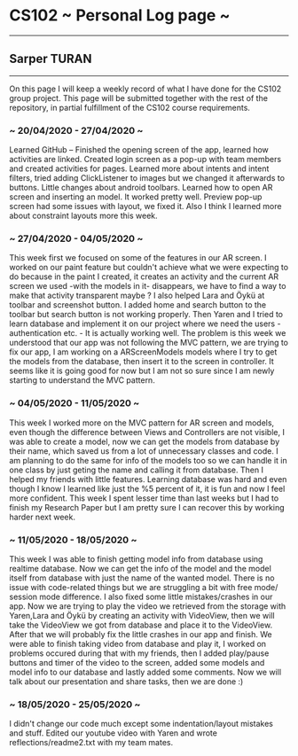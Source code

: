 # CS102 ~ Personal Log page ~
****
## Sarper TURAN 
****

On this page I will keep a weekly record of what I have done for the CS102 group project. This page will be submitted together with the rest of the repository, in partial fulfillment of the CS102 course requirements.

### ~ 20/04/2020 - 27/04/2020 ~
Learned GitHub – Finished the opening screen of the app, learned how activities are linked.
Created login screen as a pop-up with team members and created activities for pages.
Learned more about intents and intent filters, tried adding ClickListener to images but we changed it afterwards to buttons. Little changes about android toolbars.
Learned how to open AR screen and inserting an model. It worked pretty well. Preview pop-up screen had some issues with layout, we fixed it. Also I think I learned more about constraint layouts more this week.

### ~ 27/04/2020 - 04/05/2020 ~
This week first we focused on some of the features in our AR screen. I worked on our paint feature but couldn't achieve what we were expecting to do because in the paint I created, it creates an activity and the current AR screen we used -with the models in it- disappears, we have to find a way to make that activity transparent maybe ? I also helped Lara and Öykü at toolbar and screenshot button. I added home and search button to the toolbar but search button is not working properly. Then Yaren and I tried to learn database and implement it on our project where we need the users - authentication etc. - It is actually working well. The problem is this week we understood that our app was not following the MVC pattern, we are trying to fix our app, I am working on a ARScreenModels models where I try to get the models from the database, then insert it to the screen in controller. It seems like it is going good for now but I am not so sure since I am newly starting to understand the MVC pattern.

### ~ 04/05/2020 - 11/05/2020 ~
This week I worked more on the MVC pattern for AR screen and models, even though the difference between Views and Controllers are not visible, I was able to create a model, now we can get the models from database by their name, which saved us from a lot of unnecessary classes and code. I am planning to do the same for info of the models too so we can handle it in one class by just geting the name and calling it from database. Then I helped my friends with little features. Learning database was hard and even though I know I learned like just the %5 percent of it, it is fun and now I feel more confident. This week I spent lesser time than last weeks but I had to finish my Research Paper but I am pretty sure I can recover this by working harder next week.


### ~ 11/05/2020 - 18/05/2020 ~
This week I was able to finish getting model info from database using realtime database. Now we can get the info of the model and the model itself from database with just the name of the wanted model. There is no issue with code-related things but we are struggling a bit with free mode/ session mode difference. I also fixed some little mistakes/crashes in our app. Now we are trying to play the video we retrieved from the storage with Yaren,Lara and Öykü by creating an activity with VideoView, then we will take the VideoView we got from database and place it to the VideoView. After that we will probably fix the little crashes in our app and finish.
We were able to finish taking video from database and play it, I worked on problems occured during that with my friends, then I added play/pause buttons and timer of the video to the screen, added some models and model info to our database and lastly added some comments. Now we will talk about our presentation and share tasks, then we are done :)

### ~ 18/05/2020 - 25/05/2020 ~
I didn't change our code much except some indentation/layout mistakes and stuff. Edited our youtube video with Yaren and wrote reflections/readme2.txt with my team mates. 
